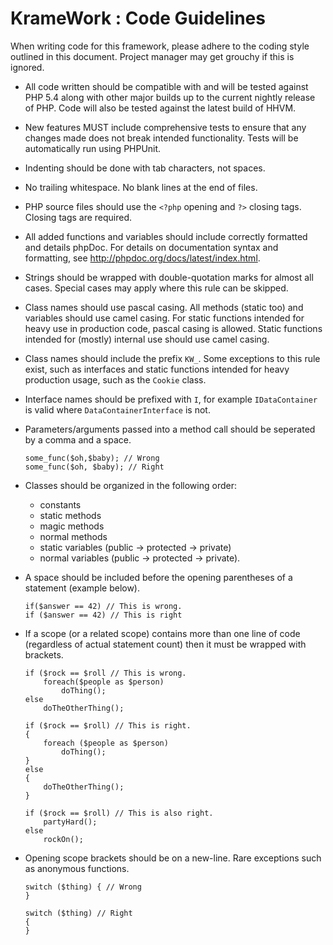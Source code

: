# KrameWork : Code Guidelines

When writing code for this framework, please adhere to the coding style outlined in this document. Project manager may get grouchy if this is ignored.

+ All code written should be compatible with and will be tested against PHP 5.4 along with other major builds up to the current nightly release of PHP. Code will also be tested against the latest build of HHVM.

+ New features MUST include comprehensive tests to ensure that any changes made does not break intended functionality. Tests will be automatically run using PHPUnit.

+ Indenting should be done with tab characters, not spaces.

+ No trailing whitespace. No blank lines at the end of files.

+  PHP source files should use the `<?php` opening and  `?>` closing tags. Closing tags are required.

+ All added functions and variables should include correctly formatted and details phpDoc. For details on documentation syntax and formatting, see http://phpdoc.org/docs/latest/index.html.

+ Strings should be wrapped with double-quotation marks for almost all cases. Special cases may apply where this rule can be skipped.

+ Class names should use pascal casing. All methods (static too) and variables should use camel casing. For static functions intended for heavy use in production code, pascal casing is allowed. Static functions intended for (mostly) internal use should use camel casing.

+ Class names should include the prefix `KW_`. Some exceptions to this rule exist, such as interfaces and static functions intended for heavy production usage, such as the `Cookie` class.

+ Interface names should be prefixed with `I`, for example `IDataContainer` is valid where `DataContainerInterface` is not.

+ Parameters/arguments passed into a method call should be seperated by a comma and a space.
  ```
  some_func($oh,$baby); // Wrong
  some_func($oh, $baby); // Right
  ```

+ Classes should be organized in the following order:
  + constants
  + static methods
  + magic methods
  + normal methods
  + static variables (public -> protected -> private)
  + normal variables (public -> protected -> private).


+ A space should be included before the opening parentheses of a statement (example below).

  ```
  if($answer == 42) // This is wrong.
  if ($answer == 42) // This is right
  ```


+ If a scope (or a related scope) contains more than one line of code (regardless of actual statement count) then it must be wrapped with brackets.

  ```
  if ($rock == $roll // This is wrong.
      foreach($people as $person)
          doThing();
  else
      doTheOtherThing();

  if ($rock == $roll) // This is right.
  {
      foreach ($people as $person)
          doThing();
  }
  else
  {
      doTheOtherThing();
  }

  if ($rock == $roll) // This is also right.
      partyHard();
  else
      rockOn();
  ```

 + Opening scope brackets should be on a new-line. Rare exceptions such as anonymous functions.

    ```
    switch ($thing) { // Wrong
    }

    switch ($thing) // Right
    {
    }
    ```